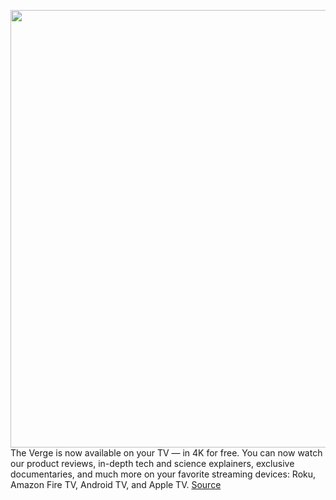 <img src='https://cdn.vox-cdn.com/uploads/chorus_asset/file/22906778/VRG_OTT_LandingPage_AmazonFireTV.jpg' width='700px' /><br/>
The Verge is now available on your TV — in 4K for free. You can now watch our product reviews, in-depth tech and science explainers, exclusive documentaries, and much more on your favorite streaming devices: Roku, Amazon Fire TV, Android TV, and Apple TV.
<a href='https://www.theverge.com/22680029/verge-tv-app-android-amazon-fire-roku-apple'> Source <a/>